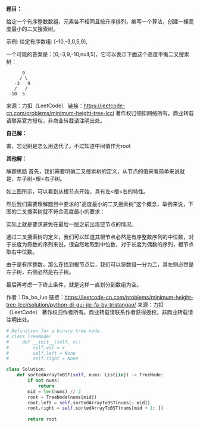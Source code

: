 **题目：**

给定一个有序整数数组，元素各不相同且按升序排列，编写一个算法，创建一棵高度最小的二叉搜索树。

示例:
给定有序数组: [-10,-3,0,5,9],

一个可能的答案是：[0,-3,9,-10,null,5]，它可以表示下面这个高度平衡二叉搜索树：

          0 
         / \ 
       -3   9 
       /   / 
     -10  5 

来源：力扣（LeetCode）
链接：https://leetcode-cn.com/problems/minimum-height-tree-lcci
著作权归领扣网络所有。商业转载请联系官方授权，非商业转载请注明出处。



**自己解：**

害，忘记树是怎么用迭代了。不过知道中间值作为root	



**其他解：**

解题思路
首先，我们需要明确二叉搜索树的定义，从节点的值来看简单来说就是，左子树<根<右子树。



如上图所示，可以看到从根节点开始，具有左<根<右的特性。

然后我们需要理解题目中要求的"高度最小的二叉搜索树"这个概念，举例来说，下图的二叉搜索树就不符合高度最小的要求：



实际上就是要求避免在最后一层之前出现空节点的情况。

通过二叉搜索树的定义，我们可以知道其根节点必然是有序整数序列的中位数，对于长度为奇数的序列来说，很自然地取到中位数，对于长度为偶数的序列，根节点取右中位数。

由于是有序整数，那么在找到根节点后，我们可以将数组一分为二，其左侧必然是左子树，右侧必然是右子树。

最后再考虑一下终止条件，就是这样一直划分到数组为空。

作者：Da_bo_luo
链接：https://leetcode-cn.com/problems/minimum-height-tree-lcci/solution/python-di-gui-jie-fa-by-tristangao/
来源：力扣（LeetCode）
著作权归作者所有。商业转载请联系作者获得授权，非商业转载请注明出处。



```python
# Definition for a binary tree node.
# class TreeNode:
#     def __init__(self, x):
#         self.val = x
#         self.left = None
#         self.right = None

class Solution:
    def sortedArrayToBST(self, nums: List[in]) -> TreeNode:
        if not nums:
            return 
        mid = len(nums) // 2
        root = TreeNode(nums[mid])
        root.left = self.sortedArrayToBST(nums[: mid])
        root.right = self.sortedArrayToBST(nums[mid + 1: ])
        
        return root 
```

